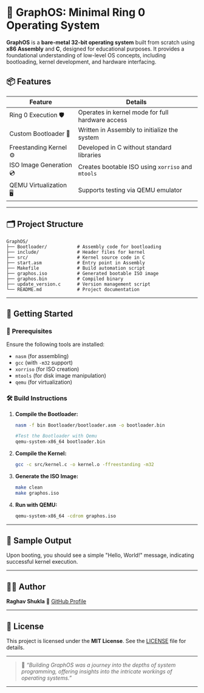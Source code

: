 # 🧠 **GraphOS: Minimal Ring 0 Operating System**

**GraphOS** is a **bare-metal 32-bit operating system** built from scratch using **x86 Assembly** and **C**, designed for educational purposes. It provides a foundational understanding of low-level OS concepts, including bootloading, kernel development, and hardware interfacing.

## 📦 **Features**

| **Feature**                    | **Details**                                       |
| -------------------------------| ------------------------------------------------- |
| Ring 0 Execution      🛡️       | Operates in kernel mode for full hardware access  |
| Custom Bootloader     🧱       | Written in Assembly to initialize the system      |
| Freestanding Kernel   ⚙️       | Developed in C without standard libraries         |
| ISO Image Generation  💿       | Creates bootable ISO using `xorriso` and `mtools` |
| QEMU Virtualization   🖥️       | Supports testing via QEMU emulator                |

---

## 🗂️ **Project Structure**

```plaintext
GraphOS/
├── Bootloader/           # Assembly code for bootloading
├── include/              # Header files for kernel
├── src/                  # Kernel source code in C
├── start.asm             # Entry point in Assembly
├── Makefile              # Build automation script
├── graphos.iso           # Generated bootable ISO image
├── graphos.bin           # Compiled binary
├── update_version.c      # Version management script
└── README.md             # Project documentation
```

---

## 🚀 **Getting Started**

### 🔧 **Prerequisites**

Ensure the following tools are installed:

* `nasm` (for assembling)
* `gcc` (with `-m32` support)
* `xorriso` (for ISO creation)
* `mtools` (for disk image manipulation)
* `qemu` (for virtualization)

### 🛠️ **Build Instructions**

1. **Compile the Bootloader:**

   ```bash
   nasm -f bin Bootloader/bootloader.asm -o bootloader.bin

   #Test the Bootloader with Qemu
   qemu-system-x86_64 bootloader.bin
   ```

2. **Compile the Kernel:**

   ```bash
   gcc -c src/kernel.c -o kernel.o -ffreestanding -m32
   ```

3. **Generate the ISO Image:**

   ```bash
   make clean
   make graphos.iso
   ```

4. **Run with QEMU:**

   ```bash
   qemu-system-x86_64 -cdrom graphos.iso
   ```

---

## 🧪 **Sample Output**

Upon booting, you should see a simple "Hello, World!" message, indicating successful kernel execution.

---

## 👨‍💻 **Author**

**Raghav Shukla**
📌 [GitHub Profile](https://github.com/raghavshuklaofficial)

---

## 📄 **License**

This project is licensed under the **MIT License**. See the [LICENSE](LICENSE) file for details.

---

> 💬 *“Building GraphOS was a journey into the depths of system programming, offering insights into the intricate workings of operating systems.”*

---
